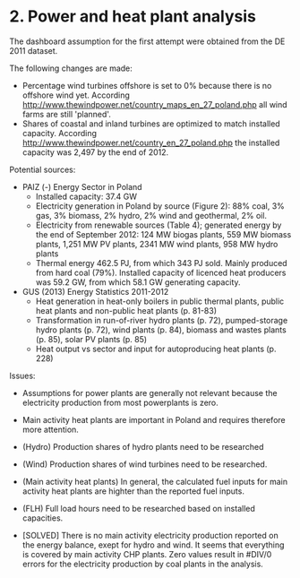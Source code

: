 # 2. Power and heat plant analysis

The dashboard assumption for the first attempt were obtained from the DE 2011 dataset.

The following changes are made:
- Percentage wind turbines offshore is set to 0% because there is no offshore wind yet. According http://www.thewindpower.net/country_maps_en_27_poland.php all wind farms are still 'planned'.
- Shares of coastal and inland turbines are optimized to match installed capacity. According http://www.thewindpower.net/country_en_27_poland.php the installed capacity was 2,497 by the end of 2012.


Potential sources:

- PAIZ (-) Energy Sector in Poland
  * Installed capacity: 37.4 GW
  * Electricity generation in Poland by source (Figure 2): 88% coal, 3% gas, 3% biomass, 2% hydro, 2% wind and geothermal, 2% oil.
  * Electricity from renewable sources (Table 4); generated energy by the end of September 2012: 124 MW biogas plants, 559 MW biomass plants, 1,251 MW PV plants, 2341 MW wind plants, 958 MW hydro plants
  * Thermal energy 462.5 PJ, from which 343 PJ sold. Mainly produced from hard coal (79%). Installed capacity of licenced heat producers was 59.2 GW, from which 58.1 GW generating capacity.
- GUS (2013) Energy Statistics 2011-2012
  * Heat generation in heat-only boilers in public thermal plants, public heat plants and non-public heat plants (p. 81-83)
  * Transformation in run-of-river hydro plants (p. 72), pumped-storage hydro plants (p. 72), wind plants (p. 84), biomass and wastes plants (p. 85), solar PV plants (p. 85)
  * Heat output vs sector and input for autoproducing heat plants (p. 228)


Issues:

- Assumptions for power plants are generally not relevant because the electricity production from most powerplants is zero.
- Main activity heat plants are important in Poland and requires therefore more attention.
- (Hydro) Production shares of hydro plants need to be researched
- (Wind) Production shares of wind turbines need to be researched.
- (Main activity heat plants) In general, the calculated fuel inputs for main activity heat plants are highter than the reported fuel inputs.
- (FLH) Full load hours need to be researched based on installed capacities.

- [SOLVED] There is no main activity electricity production reported on the energy balance, exept for hydro and wind. It seems that everything is covered by main activity CHP plants. Zero values result in #DIV/0 errors for the electricity production by coal plants in the analysis.
